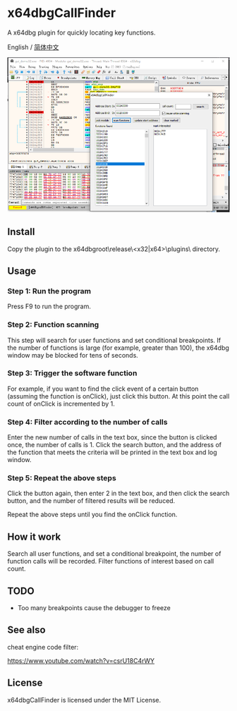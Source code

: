 # x64dbgCallFinder

A x64dbg plugin for quickly locating key functions.

English / [简体中文](./README_CN.md)

![](images/1.png)

## Install

Copy the plugin to the x64dbgroot\release\\\<x32|x64>\plugins\ directory.

## Usage

### Step 1: Run the program

Press F9 to run the program.

### Step 2: Function scanning

This step will search for user functions and set conditional breakpoints. If the number of functions is large (for example, greater than 100), the x64dbg window may be blocked for tens of seconds.

### Step 3: Trigger the software function

For example, if you want to find the click event of a certain button (assuming the function is onClick), just click this button. At this point the call count of onClick is incremented by 1.

### Step 4: Filter according to the number of calls

Enter the new number of calls in the text box, since the button is clicked once, the number of calls is 1. Click the search button, and the address of the function that meets the criteria will be printed in the text box and log window.

### Step 5: Repeat the above steps

Click the button again, then enter 2 in the text box, and then click the search button, and the number of filtered results will be reduced.

Repeat the above steps until you find the onClick function.

## How it work

Search all user functions, and set a conditional breakpoint, the number of function calls will be recorded. Filter functions of interest based on call count.

## TODO

- Too many breakpoints cause the debugger to freeze

## See also

cheat engine code filter:

https://www.youtube.com/watch?v=csrU18C4rWY

## License

x64dbgCallFinder is licensed under the MIT License.
